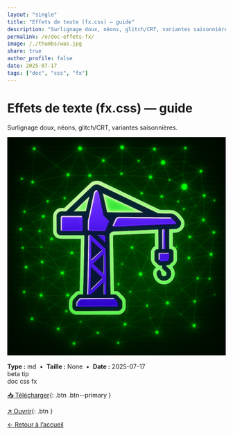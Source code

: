 ```yaml
---
layout: "single"
title: "Effets de texte (fx.css) — guide"
description: "Surlignage doux, néons, glitch/CRT, variantes saisonnières."
permalink: /o/doc-effets-fx/
image: /./thumbs/was.jpg
share: true
author_profile: false
date: 2025-07-17
tags: ["doc", "css", "fx"]
---
```

# Effets de texte (fx.css) — guide

Surlignage doux, néons, glitch/CRT, variantes saisonnières.

![Aperçu](/./thumbs/was.jpg)

<div class="info-box">
<strong>Type :</strong> md &nbsp;•&nbsp; <strong>Taille :</strong> None &nbsp;•&nbsp; <strong>Date :</strong> 2025-07-17
</div>

<div class="badges"><span class="badge">beta</span> <span class="badge">tip</span></div>
<div class="tags"><span class="tag">doc</span> <span class="tag">css</span> <span class="tag">fx</span></div>



[📥 Télécharger](/./md/guide-effets-fx.md){: .btn .btn--primary }

[↗ Ouvrir](/./md/guide-effets-fx.md){: .btn }

[← Retour à l’accueil](/)
